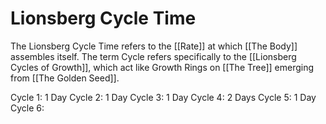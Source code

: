 # Lionsberg Cycle Time

The Lionsberg Cycle Time refers to the [[Rate]] at which [[The Body]] assembles itself. The term Cycle refers specifically to the [[Lionsberg Cycles of Growth]], which act like Growth Rings on [[The Tree]] emerging from [[The Golden Seed]]. 

Cycle 1: 1 Day 
Cycle 2: 1 Day 
Cycle 3: 1 Day 
Cycle 4: 2 Days 
Cycle 5: 1 Day 
Cycle 6: 
